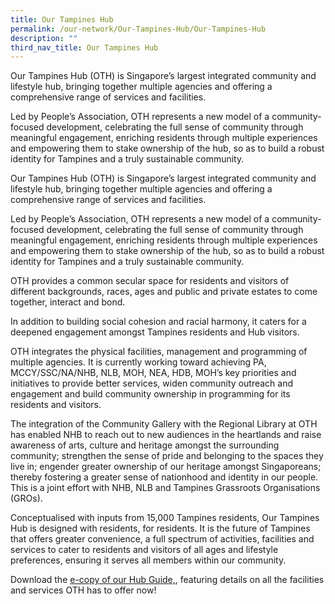```yaml
---
title: Our Tampines Hub
permalink: /our-network/Our-Tampines-Hub/Our-Tampines-Hub
description: ""
third_nav_title: Our Tampines Hub
---
```

Our Tampines Hub (OTH) is Singapore’s largest integrated community and lifestyle hub, bringing together multiple agencies and offering a comprehensive range of services and facilities.

Led by People’s Association, OTH represents a new model of a community-focused development, celebrating the full sense of community through meaningful engagement, enriching residents through multiple experiences and empowering them to stake ownership of the hub, so as to build a robust identity for Tampines and a truly sustainable community.

Our Tampines Hub (OTH) is Singapore’s largest integrated community and lifestyle hub, bringing together multiple agencies and offering a comprehensive range of services and facilities.

Led by People’s Association, OTH represents a new model of a community-focused development, celebrating the full sense of community through meaningful engagement, enriching residents through multiple experiences and empowering them to stake ownership of the hub, so as to build a robust identity for Tampines and a truly sustainable community.


OTH provides a common secular space for residents and visitors of different backgrounds, races, ages and public and private estates to come together, interact and bond.

 In addition to building social cohesion and racial harmony, it caters for a deepened engagement amongst Tampines residents and Hub visitors.
 
 OTH integrates the physical facilities, management and programming of multiple agencies. It is currently working toward achieving PA, MCCY/SSC/NA/NHB, NLB, MOH, NEA, HDB, MOH’s key priorities and initiatives to provide better services, widen community outreach and engagement and build community ownership in programming for its residents and visitors.

The integration of the Community Gallery with the Regional Library at OTH has enabled NHB to reach out to new audiences in the heartlands and raise awareness of arts, culture and heritage amongst the surrounding community; strengthen the sense of pride and belonging to the spaces they live in; engender greater ownership of our heritage amongst Singaporeans; thereby fostering a greater sense of nationhood and identity in our people. This is a joint effort with NHB, NLB and Tampines Grassroots Organisations (GROs).

Conceptualised with inputs from 15,000 Tampines residents, Our Tampines Hub is designed with residents, for residents. It is the future of Tampines that offers greater convenience, a full spectrum of activities, facilities and services to cater to residents and visitors of all ages and lifestyle preferences, ensuring it serves all members within our community.

Download the [ e-copy of our Hub Guide,](//), featuring details on all the facilities and services OTH has to offer now!